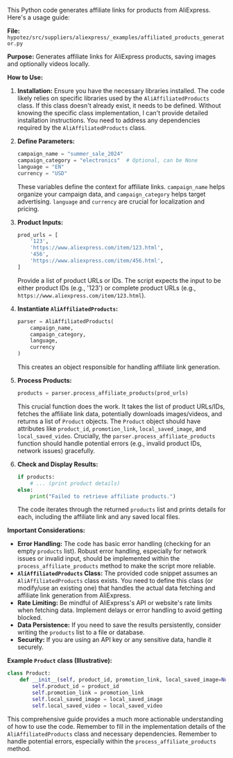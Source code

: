 This Python code generates affiliate links for products from AliExpress.  Here's a usage guide:

**File:** `hypotez/src/suppliers/aliexpress/_examples/affiliated_products_generator.py`

**Purpose:** Generates affiliate links for AliExpress products, saving images and optionally videos locally.


**How to Use:**

1. **Installation:** Ensure you have the necessary libraries installed.  The code likely relies on specific libraries used by the `AliAffiliatedProducts` class.  If this class doesn't already exist, it needs to be defined.  Without knowing the specific class implementation, I can't provide detailed installation instructions.  You need to address any dependencies required by the `AliAffiliatedProducts` class.

2. **Define Parameters:**

   ```python
   campaign_name = "summer_sale_2024"
   campaign_category = "electronics"  # Optional, can be None
   language = "EN"
   currency = "USD"
   ```

   These variables define the context for affiliate links.  `campaign_name` helps organize your campaign data, and `campaign_category` helps target advertising.  `language` and `currency` are crucial for localization and pricing.

3. **Product Inputs:**

   ```python
   prod_urls = [
       '123',
       'https://www.aliexpress.com/item/123.html',
       '456',
       'https://www.aliexpress.com/item/456.html',
   ]
   ```

   Provide a list of product URLs or IDs.  The script expects the input to be either product IDs (e.g., '123') or complete product URLs (e.g., `https://www.aliexpress.com/item/123.html`).

4. **Instantiate `AliAffiliatedProducts`:**

   ```python
   parser = AliAffiliatedProducts(
       campaign_name,
       campaign_category,
       language,
       currency
   )
   ```

   This creates an object responsible for handling affiliate link generation.

5. **Process Products:**

   ```python
   products = parser.process_affiliate_products(prod_urls)
   ```

   This crucial function does the work. It takes the list of product URLs/IDs, fetches the affiliate link data, potentially downloads images/videos, and returns a list of `Product` objects.  The `Product` object should have attributes like `product_id`, `promotion_link`, `local_saved_image`, and `local_saved_video`.  Crucially, the `parser.process_affiliate_products` function should handle potential errors (e.g., invalid product IDs, network issues) gracefully.

6. **Check and Display Results:**

   ```python
   if products:
       # ... (print product details)
   else:
       print("Failed to retrieve affiliate products.")
   ```

   The code iterates through the returned `products` list and prints details for each, including the affiliate link and any saved local files.

**Important Considerations:**

* **Error Handling:** The code has basic error handling (checking for an empty `products` list).  Robust error handling, especially for network issues or invalid input, should be implemented within the `process_affiliate_products` method to make the script more reliable.
* **`AliAffiliatedProducts` Class:** The provided code snippet assumes an `AliAffiliatedProducts` class exists. You need to define this class (or modify/use an existing one) that handles the actual data fetching and affiliate link generation from AliExpress.
* **Rate Limiting:** Be mindful of AliExpress's API or website's rate limits when fetching data.  Implement delays or error handling to avoid getting blocked.
* **Data Persistence:** If you need to save the results persistently, consider writing the `products` list to a file or database.
* **Security:** If you are using an API key or any sensitive data, handle it securely.

**Example `Product` class (Illustrative):**

```python
class Product:
    def __init__(self, product_id, promotion_link, local_saved_image=None, local_saved_video=None):
        self.product_id = product_id
        self.promotion_link = promotion_link
        self.local_saved_image = local_saved_image
        self.local_saved_video = local_saved_video
```


This comprehensive guide provides a much more actionable understanding of how to use the code. Remember to fill in the implementation details of the `AliAffiliatedProducts` class and necessary dependencies. Remember to handle potential errors, especially within the `process_affiliate_products` method.
